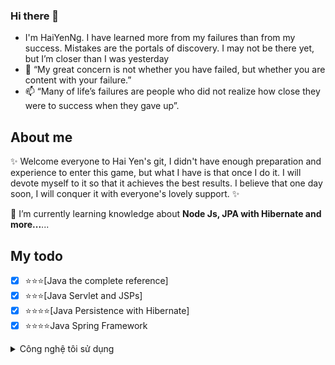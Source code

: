 ### Hi there 👋
- I'm HaiYenNg. I have learned more from my failures than from my success. Mistakes are the portals of discovery. I may not be there yet, but I’m closer than I was yesterday
- 💞️ “My great concern is not whether you have failed, but whether you are content with your failure.”
- 📫 “Many of life’s failures are people who did not realize how close they were to success when they gave up”.

## About me
✨ Welcome everyone to Hai Yen's git, I didn't have enough preparation and experience to enter this game, but what I have is that once I do it. 
I will devote myself to it so that it achieves the best results.
I believe that one day soon, I will conquer it with everyone's lovely support. ✨ 

🌱 I’m currently learning knowledge about **Node Js, JPA with Hibernate and more...**...

## My todo
- [x] :star::star::star:[Java the complete reference]
- [x] :star::star::star:[Java Servlet and JSPs]                 
- [x] :star::star::star::star:[Java Persistence with Hibernate]
- [x] :star::star::star::star:Java Spring Framework 

<details>
<summary>Công nghệ tôi sử dụng</summary>

| Rank | Languages |Logo    |
|-----:|-----------|--------|
|     1| Java      |        |
|     2| MySQL     |        |
|     2| Hibernate |        |
|     0| Spring Framework   |
</details>

